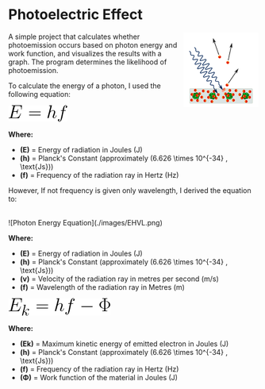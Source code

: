 
# Photoelectric Effect

<img width="30%" image-rendering="crisp-edges" src="./images/diagram.png" align="right">

A simple project that calculates whether photoemission occurs based on photon energy and work function, and visualizes the results with a graph. The program determines the likelihood of photoemission.

To calculate the energy of a photon, I used the following equation:

![Photon Energy Equation](./images/EK.png)

**Where:**  
- **\(E\)** = Energy of radiation in Joules (J)  
- **\(h\)** = Planck's Constant (approximately \(6.626 \times 10^{-34} \, \text{Js}\))  
- **\(f\)** = Frequency of the radiation ray in Hertz (Hz)

However, If not frequency is given only wavelength, I derived the equation to:

<br>
![Photon Energy Equation](./images/EHVL.png)

**Where:**  
- **\(E\)** = Energy of radiation in Joules (J)  
- **\(h\)** = Planck's Constant (approximately \(6.626 \times 10^{-34} \, \text{Js}\))
- **\(v\)** = Velocity of the radiation ray in metres per second (m/s)
- **\(f\)** = Wavelength of the radiation ray in Metres (m)

![Maximum Kinetic Energy Equation](./images/EHF.png)

**Where:**  
- **\(Ek\)** = Maximum kinetic energy of emitted electron in Joules (J)  
- **\(h\)** = Planck's Constant (approximately \(6.626 \times 10^{-34} \, \text{Js}\))
- **\(f\)** = Frequency of the radiation ray in Hertz (Hz)
- **\(Φ\)** = Work function of the material in Joules  (J)
